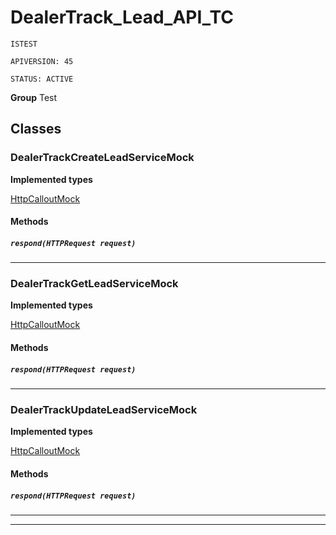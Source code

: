 # DealerTrack_Lead_API_TC

`ISTEST`

`APIVERSION: 45`

`STATUS: ACTIVE`



**Group** Test

## Classes
### DealerTrackCreateLeadServiceMock

**Implemented types**

[HttpCalloutMock](HttpCalloutMock)

#### Methods
##### `respond(HTTPRequest request)`
---

### DealerTrackGetLeadServiceMock

**Implemented types**

[HttpCalloutMock](HttpCalloutMock)

#### Methods
##### `respond(HTTPRequest request)`
---

### DealerTrackUpdateLeadServiceMock

**Implemented types**

[HttpCalloutMock](HttpCalloutMock)

#### Methods
##### `respond(HTTPRequest request)`
---

---
